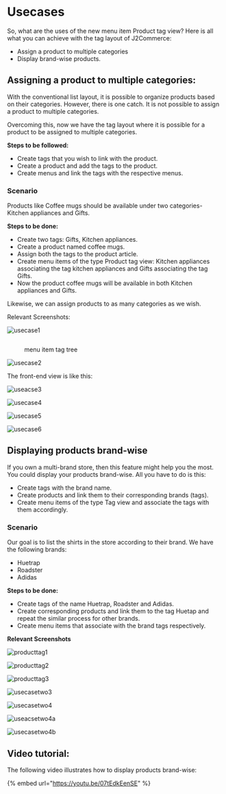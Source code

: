# Usecases

So, what are the uses of the new menu item Product tag view? Here is all what you can achieve with the tag layout of J2Commerce:

* Assign a product to multiple categories
* Display brand-wise products.

## Assigning a product to multiple categories: <a href="#assigning-a-product-to-multiple-categories" id="assigning-a-product-to-multiple-categories"></a>

With the conventional list layout, it is possible to organize products based on their categories. However, there is one catch. It is not possible to assign a product to multiple categories.

Overcoming this, now we have the tag layout where it is possible for a product to be assigned to multiple categories.

**Steps to be followed:**

* Create tags that you wish to link with the product.
* Create a product and add the tags to the product.
* Create menus and link the tags with the respective menus.

### Scenario <a href="#scenario" id="scenario"></a>

Products like Coffee mugs should be available under two categories- Kitchen appliances and Gifts.

**Steps to be done:**

* Create two tags: Gifts, Kitchen appliances.
* Create a product named coffee mugs.
* Assign both the tags to the product article.
* Create menu items of the type Product tag view: Kitchen appliances associating the tag kitchen appliances and Gifts associating the tag Gifts.
* Now the product coffee mugs will be available in both Kitchen appliances and Gifts.

Likewise, we can assign products to as many categories as we wish.

Relevant Screenshots:

![usecase1](<../.gitbook/assets/adding more tags2.png>)

<figure><img src="../.gitbook/assets/adding a tag tree2.webp" alt=""><figcaption><p>menu item tag tree</p></figcaption></figure>

![usecase2](<../.gitbook/assets/adding multiple tags2.png>)

The front-end view is like this:

![useacse3](<../.gitbook/assets/kitchen tag2.webp>)

![usecase4](<../.gitbook/assets/gifts tag2.webp>)

![usecase5](https://raw.githubusercontent.com/j2store/doc-images/master/layout/usecases/producttagusecase5.png)

![usecase6](https://raw.githubusercontent.com/j2store/doc-images/master/layout/usecases/producttagusecase6.png)

## Displaying products brand-wise <a href="#displaying-products-brand-wise" id="displaying-products-brand-wise"></a>

If you own a multi-brand store, then this feature might help you the most. You could display your products brand-wise. All you have to do is this:

* Create tags with the brand name.
* Create products and link them to their corresponding brands (tags).
* Create menu items of the type Tag view and associate the tags with them accordingly.

### Scenario <a href="#scenario-1" id="scenario-1"></a>

Our goal is to list the shirts in the store according to their brand. We have the following brands:

* Huetrap
* Roadster
* Adidas

**Steps to be done:**

* Create tags of the name Huetrap, Roadster and Adidas.
* Create corresponding products and link them to the tag Huetap and repeat the similar process for other brands.
* Create menu items that associate with the brand tags respectively.

**Relevant Screenshots**

![producttag1](<../.gitbook/assets/tags for men3 (1).webp>)

![producttag2](<../.gitbook/assets/shoes for men2.webp>)

![producttag3](<../.gitbook/assets/shop articles2.webp>)

![usecasetwo3](<../.gitbook/assets/tags for men2.webp>)

![usecasetwo4](https://raw.githubusercontent.com/j2store/doc-images/master/layout/usecases/producttagusecasetwo4.png)

![useacsetwo4a](https://raw.githubusercontent.com/j2store/doc-images/master/layout/usecases/producttagusecasetwo4a.png)

![usecasetwo4b](https://raw.githubusercontent.com/j2store/doc-images/master/layout/usecases/producttagusecasetwo4b.png)

## Video tutorial: <a href="#video-tutorial" id="video-tutorial"></a>

The following video illustrates how to display products brand-wise:

{% embed url="https://youtu.be/07tEdkEenSE" %}
